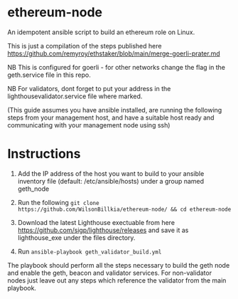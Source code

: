 # ethereum-node
An idempotent ansible script to build an ethereum role on Linux.

This is just a compilation of the steps published here https://github.com/remyroy/ethstaker/blob/main/merge-goerli-prater.md

NB This is configured for goerli - for other networks change the flag in the geth.service file in this repo.

NB For validators, dont forget to put your address in the lighthousevalidator.service file where marked. 

(This guide assumes you have ansible installed, are running the following steps from your management host, and have a suitable host ready and communicating with your management node using ssh) 

# Instructions

1. Add the IP address of the host you want to build to your ansible inventory file (default: /etc/ansible/hosts) under a group named geth_node 

2. Run the following `git clone https://github.com/WilsonBillkia/ethereum-node/ && cd ethereum-node`

3. Download the latest Lighthouse exectuable from here https://github.com/sigp/lighthouse/releases and save it as lighthouse_exe under the files directory. 

4. Run `ansible-playbook geth_validator_build.yml`

The playbook should perform all the steps necessary to build the geth node and enable the geth, beacon and validator services. For non-validator nodes just leave out any steps which reference the validator from the main playbook.
